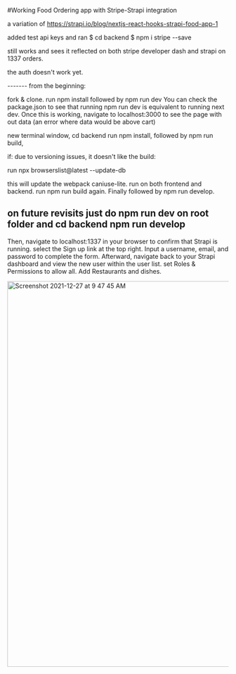#Working Food Ordering app with Stripe-Strapi integration

a variation of https://strapi.io/blog/nextjs-react-hooks-strapi-food-app-1 

added test api keys and ran $ cd backend
$ npm i stripe --save 

still works and sees it reflected on both stripe developer dash and strapi on 1337 orders. 

the auth doesn't work yet. 

------- from the beginning: 

fork & clone.  run 
npm install
followed by
npm run dev
You can check the package.json to see that running npm run dev is equivalent to running next dev. 
Once this is working, navigate to localhost:3000 to see the page with out data (an error where data would be above cart)

new terminal window, cd backend 
run npm install, followed by npm run build, 

if:  due to versioning issues, it doesn't like the build:

run npx browserslist@latest --update-db

this will update the webpack caniuse-lite. run on both frontend and backend.  run npm run build again. Finally followed by npm run develop. 

## on future revisits just do npm run dev on root folder and cd backend npm run develop

Then, navigate to localhost:1337 in your browser to confirm that Strapi is running. 
select the Sign up link at the top right. Input a username, email, and password to complete the form. Afterward, navigate back to your Strapi dashboard and view the new user within the user list.  set Roles & Permissions to allow all. Add Restaurants and dishes. 

<img width="877" alt="Screenshot 2021-12-27 at 9 47 45 AM" src="https://user-images.githubusercontent.com/81912588/147438691-d6a1ad41-18ac-4c91-9940-d1e1e8316ab1.png">

